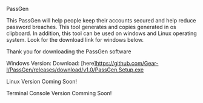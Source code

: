 PassGen

This PassGen will help people keep their accounts secured and help reduce password breaches. This tool generates and copies generated in os clipboard. In addition, this tool can be used on windows and Linux operating system. Look for the download link for windows below. 

Thank you for downloading the PassGen software

Windows Version:
Download: [here]https://github.com/Gear-I/PassGen/releases/download/v1.0/PassGen.Setup.exe


Linux Version Coming Soon!


Terminal Console Version Comming Soon!
